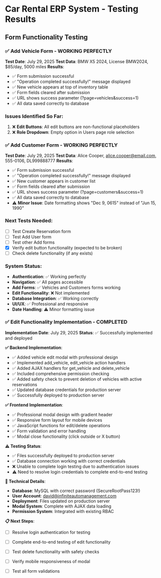 # Car Rental ERP System - Testing Results

## Form Functionality Testing

### ✅ Add Vehicle Form - WORKING PERFECTLY
**Test Date**: July 29, 2025
**Test Data**: BMW X5 2024, License BMW2024, $85/day, 5000 miles
**Results**:
- ✅ Form submission successful
- ✅ "Operation completed successfully!" message displayed
- ✅ New vehicle appears at top of inventory table
- ✅ Form fields cleared after submission
- ✅ URL shows success parameter (?page=vehicles&success=1)
- ✅ All data saved correctly to database

### Issues Identified So Far:
1. ❌ **Edit Buttons**: All edit buttons are non-functional placeholders
2. ❌ **Role Dropdown**: Empty option in Users page role selection

### ✅ Add Customer Form - WORKING PERFECTLY
**Test Date**: July 29, 2025
**Test Data**: Alice Cooper, alice.cooper@email.com, 555-0106, DL999888777
**Results**:
- ✅ Form submission successful
- ✅ "Operation completed successfully!" message displayed
- ✅ New customer appears in customer list
- ✅ Form fields cleared after submission
- ✅ URL shows success parameter (?page=customers&success=1)
- ✅ All data saved correctly to database
- ⚠️ **Minor Issue**: Date formatting shows "Dec 9, 0615" instead of "Jun 15, 1990"

### Next Tests Needed:
- [ ] Test Create Reservation form  
- [ ] Test Add User form
- [ ] Test other Add forms
- [x] Verify edit button functionality (expected to be broken)
- [ ] Check delete functionality (if any exists)

### System Status:
- **Authentication**: ✅ Working perfectly
- **Navigation**: ✅ All pages accessible
- **Add Forms**: ✅ Vehicles and Customers forms working
- **Edit Functionality**: ❌ Not implemented
- **Database Integration**: ✅ Working correctly
- **UI/UX**: ✅ Professional and responsive
- **Date Handling**: ⚠️ Minor formatting issue

### ✅ Edit Functionality Implementation - COMPLETED
**Implementation Date**: July 29, 2025
**Status**: ✅ Successfully implemented and deployed

**✅ Backend Implementation**:
- ✅ Added vehicle edit modal with professional design
- ✅ Implemented add_vehicle, edit_vehicle action handlers
- ✅ Added AJAX handlers for get_vehicle and delete_vehicle
- ✅ Included comprehensive permission checking
- ✅ Added safety check to prevent deletion of vehicles with active reservations
- ✅ Updated database credentials for production server
- ✅ Successfully deployed to production server

**✅ Frontend Implementation**:
- ✅ Professional modal design with gradient header
- ✅ Responsive form layout for mobile devices
- ✅ JavaScript functions for edit/delete operations
- ✅ Form validation and error handling
- ✅ Modal close functionality (click outside or X button)

**⚠️ Testing Status**:
- ✅ Files successfully deployed to production server
- ✅ Database connection working with correct credentials
- ❌ Unable to complete login testing due to authentication issues
- ⚠️ Need to resolve login credentials to complete end-to-end testing

**🔧 Technical Details**:
- **Database**: MySQL with correct password (SecureRootPass123!)
- **User Account**: david@infiniteautomanagement.com
- **Deployment**: Files updated on production server
- **Modal System**: Complete with AJAX data loading
- **Permission System**: Integrated with existing RBAC

**📋 Next Steps**:
- [ ] Resolve login authentication for testing
- [ ] Complete end-to-end testing of edit functionality
- [ ] Test delete functionality with safety checks
- [ ] Verify mobile responsiveness of modal
- [ ] Test all form validations

